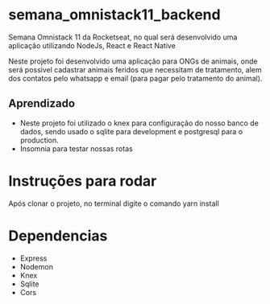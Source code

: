 # semana_omnistack11_backend
Semana Omnistack 11 da Rocketseat, no qual será desenvolvido uma aplicação utilizando NodeJs, React e React Native

Neste projeto foi desenvolvido uma aplicação para ONGs de animais, onde será possivel cadastrar animais feridos que necessitam de tratamento, 
alem dos contatos pelo whatsapp e email (para pagar pelo tratamento do animal).

## Aprendizado
- Neste projeto foi utilizado o knex para configuração do nosso banco de dados, sendo usado o sqlite para development e 
postgresql para o production.
- Insomnia para testar nossas rotas

# Instruções para rodar
Após clonar o projeto, no terminal digite o comando yarn install

# Dependencias
- Express
- Nodemon
- Knex
- Sqlite
- Cors